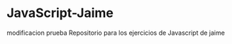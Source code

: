 JavaScript-Jaime
================
modificacion prueba
Repositorio para los ejercicios de Javascript de jaime
